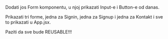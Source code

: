 Dodati jos Form komponentu, u njoj prikazati Input-e i Button-e od danas.

Prikazati tri forme, jedna za Signin, jedna za Signup i jedna za Kontakt i sve to prikazati
u App.jsx.

Paziti da sve bude REUSABLE!!!